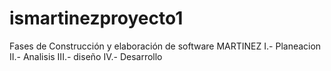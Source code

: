 # ismartinezproyecto1
Fases de Construcción y elaboración de software MARTINEZ 
I.- Planeacion
II.- Analisis
III.- diseño
IV.- Desarrollo
